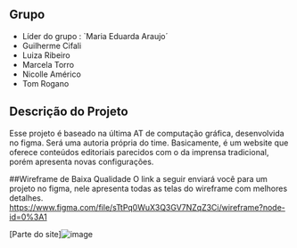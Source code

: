 ## Grupo
- Líder do grupo : `Maria Eduarda Araujo´
- Guilherme Cifali
- Luiza Ribeiro
- Marcela Torro
- Nicolle Américo
- Tom Rogano

## Descrição do Projeto
Esse projeto é baseado na última AT de computação gráfica, desenvolvida no figma. Será uma autoria própria do time. Basicamente, é um website que oferece conteúdos editoriais parecidos com o da imprensa tradicional, porém apresenta novas configurações.

##Wireframe de Baixa Qualidade
O link a seguir enviará você para um projeto no figma, nele apresenta todas as telas do wireframe com melhores detalhes. 
https://www.figma.com/file/sTtPq0WuX3Q3GV7NZqZ3Ci/wireframe?node-id=0%3A1 

[Parte do site]![image](https://user-images.githubusercontent.com/99346289/196578807-d2a3f055-2f70-4fda-a516-eb8e07b3ef80.png)
